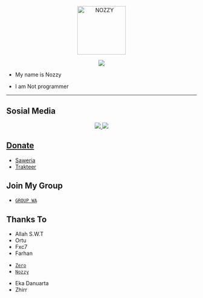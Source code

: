 <p align="center">
<img src="https://raw.githubusercontent.com/Nozyxid/Api-Nozzy/public/media/logo1.jpg" alt="NOZZY" width="128" height="128"/>
</p>

<p align="center">
  <img alig src="https://c.tenor.com/i3uWiBCMgh8AAAAd/sad-aesthetic.gif"/>

</p>

<p align="center">

- My name is Nozzy

- I am Not programmer
 
</p>

-------

## Sosial Media
<p align="center">
<a href="https://instagram.com/Nozzy"><img src="https://img.shields.io/badge/Instagram-E4405F?style=for-the-badge&logo=instagram&logoColor=white"/> 
<a href="https://wa.me/6281323870860"><img src="https://img.shields.io/badge/WhatsApp-25D366?style=for-the-badge&logo=whatsapp&logoColor=white" />
</p>

## Donate
- [Saweria](https://saweria.co/Nozyxid)
- [Trakteer](https://trakteer.id/nozyxid)

## Join My Group

- [`GROUP WA`](https://chat.whatsapp.com/FY1k7MJwbEO8jnU0mrCclk)</a>

## Thanks To
- Allah S.W.T
- Ortu
- Fxc7
- Farhan
* [`Zero`](https://github.com/Zero-YT7)
* [`Nozzy`](https://github.com/Nozyxid)
- Eka Danuarta
- Zhirr
```
